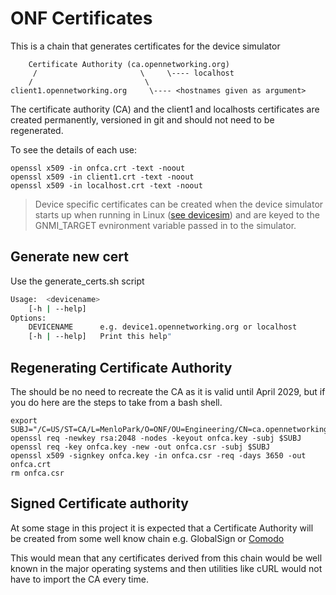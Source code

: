 # ONF Certificates
This is a chain that generates certificates for the device simulator

```
    Certificate Authority (ca.opennetworking.org)
     /                       \     \---- localhost
    /                         \
client1.opennetworking.org     \---- <hostnames given as argument>
```

The certificate authority (CA) and the client1 and localhosts certificates are
created permanently, versioned in git and should not need to be regenerated.

To see the details of each use:
```
openssl x509 -in onfca.crt -text -noout
openssl x509 -in client1.crt -text -noout
openssl x509 -in localhost.crt -text -noout
```

> Device specific certificates can be created when the device simulator starts up
> when running in Linux ([see devicesim](../README.md)) and are keyed to the 
> GNMI_TARGET evnironment variable passed in to the simulator.

## Generate new cert
Use the generate_certs.sh script
```bash
Usage:	<devicename>
	[-h | --help]
Options:
	DEVICENAME      e.g. device1.opennetworking.org or localhost
	[-h | --help]   Print this help"
```

## Regenerating Certificate Authority
The should be no need to recreate the CA as it is valid until April 2029, but
if you do here are the steps to take from a bash shell.

```
export SUBJ="/C=US/ST=CA/L=MenloPark/O=ONF/OU=Engineering/CN=ca.opennetworking.org"
openssl req -newkey rsa:2048 -nodes -keyout onfca.key -subj $SUBJ
openssl req -key onfca.key -new -out onfca.csr -subj $SUBJ
openssl x509 -signkey onfca.key -in onfca.csr -req -days 3650 -out onfca.crt
rm onfca.csr
```

## Signed Certificate authority
At some stage in this project it is expected that a Certificate Authority will
be created from some well know chain e.g. GlobalSign or
[Comodo](https://comodosslstore.com/promoads/cheap-comodo-ssl-certificates.aspx)

This would mean that any certificates derived from this chain would be well
known in the major operating systems and then utilities like cURL would not have
to import the CA every time.

